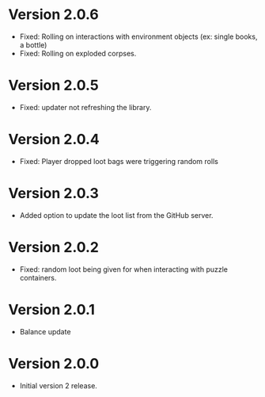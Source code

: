 ﻿# Version 2.0.6
* Fixed: Rolling on interactions with environment objects (ex: single books, a bottle)
* Fixed: Rolling on exploded corpses. 
 
# Version 2.0.5
* Fixed: updater not refreshing the library.	

# Version 2.0.4
* Fixed: Player dropped loot bags were triggering random rolls	

# Version 2.0.3
* Added option to update the loot list from the GitHub server.	

# Version 2.0.2
* Fixed: random loot being given for when interacting with puzzle containers.	

# Version 2.0.1
* Balance update	

# Version 2.0.0
* Initial version 2 release.
